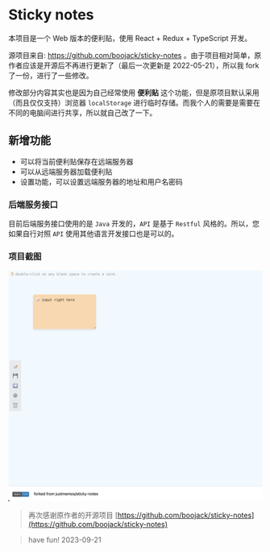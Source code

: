 # Sticky notes

本项目是一个 Web 版本的便利贴，使用 React + Redux + TypeScript 开发。

源项目来自: https://github.com/boojack/sticky-notes 。由于项目相对简单，原作者应该是开源后不再进行更新了（最后一次更新是 2022-05-21），所以我 fork 了一份，进行了一些修改。

修改部分内容其实也是因为自己经常使用 **便利贴** 这个功能，但是原项目默认采用（而且仅仅支持）浏览器 `localStorage` 进行临时存储。而我个人的需要是需要在不同的电脑间进行共享，所以就自己改了一下。

## 新增功能

- 可以将当前便利贴保存在远端服务器
- 可以从远端服务器加载便利贴
- 设置功能，可以设置远端服务器的地址和用户名密码

### 后端服务接口

目前后端服务接口使用的是 `Java` 开发的，`API` 是基于 `Restful` 风格的。所以，您如果自行对照 `API` 使用其他语言开发接口也是可以的。


### 项目截图
<img src="./snapshot.png"/>

> 再次感谢原作者的开源项目 [https://github.com/boojack/sticky-notes](https://github.com/boojack/sticky-notes)

> have fun! 2023-09-21